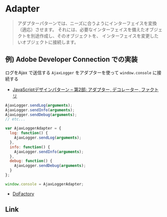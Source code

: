 # Adapter
> アダプターパターンでは、ニーズに合うようにインターフェイスを変換（適応）させます。
> それには、必要なインターフェイスを備えたオブジェクトを別途作成し、そのオブジェクトを、
> インターフェイスを変更したいオブジェクトに接続します。

## 例) Adobe Developer Connection での実装
ログをAjax で送信する `AjaxLogger` をアダプターを使って `window.console` に接続する

- [JavaScriptデザインパターン – 第2部: アダプター, デコレーター, ファクトリ](http://www.adobe.com/jp/devnet/html5/articles/javascript-design-patterns-pt2-adapter-decorator-factory.html)

```js
AjaxLogger.sendLog(arguments);
AjaxLogger.sendInfo(arguments);
AjaxLogger.sendDebug(arguments);
// etc...
```

```js
var AjaxLoggerAdapter = {
  log: function() {
    AjaxLogger.sendLog(arguments);
  },
  info: function() {
    AjaxLogger.sendInfo(arguments);
  },
  debug: function() {
    AjaxLogger.sendDebug(arguments);
  }
};
```

```js
window.console = AjaxLoggerAdapter;
```

- [DoFactory](https://github.com/stage-clear/Learning-javascript/blob/master/DesignPatterns/dofactory.com/adapter.md)

## Link
